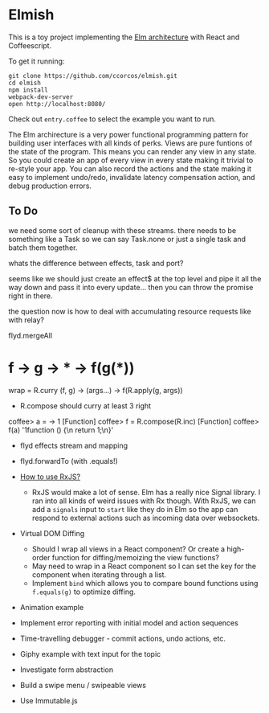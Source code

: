 # Elmish

This is a toy project implementing the [Elm architecture][arch] with React and Coffeescript.

To get it running:
  
    git clone https://github.com/ccorcos/elmish.git
    cd elmish
    npm install
    webpack-dev-server
    open http://localhost:8080/

Check out `entry.coffee` to select the example you want to run.

The Elm archirecture is a very power functional programming pattern for building user interfaces with all kinds of perks. Views are pure funtions of the state of the program. This means you can render any view in any state. So you could create an app of every view in every state making it trivial to re-style your app. You can also record the actions and the state making it easy to implement undo/redo, invalidate latency compensation action, and debug production errors.

## To Do

we need some sort of cleanup with these streams. there needs to be something like a Task so we can say Task.none or just a single task and batch them together. 

whats the difference between effects, task and port?

seems like we should just create an effect$ at the top level and pipe it all the way down and pass it into every update... then you can throw the promise right in there.

the question now is how to deal with accumulating resource requests like with relay?

flyd.mergeAll

# f -> g -> * -> f(g(*))
wrap = R.curry (f, g) -> (args...) -> f(R.apply(g, args))

- R.compose should curry at least 3 right

coffee> a = -> 1
[Function]
coffee> f = R.compose(R.inc)
[Function]
coffee> f(a)
'1function () {\n  return 1;\n}'

- flyd effects stream and mapping
- flyd.forwardTo (with .equals!)



- [How to use RxJS?][rxjs-issue]
  - RxJS would make a lot of sense. Elm has a really nice Signal library. I ran into all kinds of weird issues with Rx though. With RxJS, we can add a `signals` input to `start` like they do in Elm so the app can respond to external actions such as incoming data over websockets.

- Virtual DOM Diffing
  - Should I wrap all views in a React component? Or create a high-order function for diffing/memoizing the view functions?
  - May need to wrap in a React component so I can set the key for the component when iterating through a list.
  - Implement `bind` which allows you to compare bound functions using `f.equals(g)` to optimize diffing.

- Animation example
- Implement error reporting with initial model and action sequences
- Time-travelling debugger - commit actions, undo actions, etc.
- Giphy example with text input for the topic
- Investigate form abstraction
- Build a swipe menu / swipeable views
- Use Immutable.js

[arch]: https://github.com/evancz/elm-architecture-tutorial
[rxjs-issue]: https://github.com/Reactive-Extensions/RxJS/issues/992